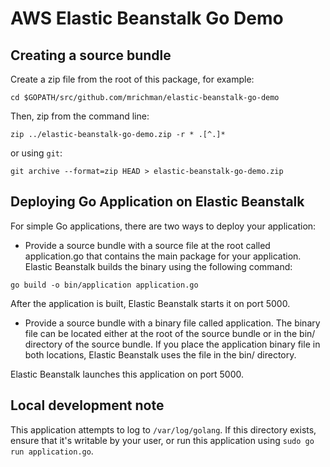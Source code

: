 # AWS Elastic Beanstalk Go Demo

## Creating a source bundle

Create a zip file from the root of this package, for example:

`cd $GOPATH/src/github.com/mrichman/elastic-beanstalk-go-demo`

Then, zip from the command line:

`zip ../elastic-beanstalk-go-demo.zip -r * .[^.]*`

or using `git`:

`git archive --format=zip HEAD > elastic-beanstalk-go-demo.zip`

## Deploying Go Application on Elastic Beanstalk

For simple Go applications, there are two ways to deploy your application:

* Provide a source bundle with a source file at the root called application.go that contains the main package for your application. Elastic Beanstalk builds the binary using the following command:

`go build -o bin/application application.go`

After the application is built, Elastic Beanstalk starts it on port 5000.

* Provide a source bundle with a binary file called application. The binary file can be located either at the root of the source bundle or in the bin/ directory of the source bundle. If you place the application binary file in both locations, Elastic Beanstalk uses the file in the bin/ directory.

Elastic Beanstalk launches this application on port 5000.

## Local development note

This application attempts to log to `/var/log/golang`. If this directory exists, ensure that it's writable by your user, or run this application using `sudo go run application.go`.

